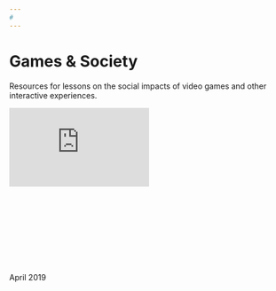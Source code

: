 ```yaml
---
#
---
```

# Games & Society

Resources for lessons on the social impacts of video games and other interactive experiences.

<div style="max-width:100%">
  <div style="position:relative;height:0;padding-bottom:56.25%">
    <iframe src="https://embed.ted.com/talks/herman_narula_the_transformative_power_of_video_games" width="50%" max-height="480" style="position:absolute;left:0;top:0;width:50%;height:50%" frameborder="0" scrolling="no" allowfullscreen>
    </iframe>
  </div>
  <p>April 2019</p>
</div>
